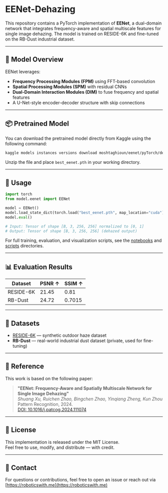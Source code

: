 # EENet-Dehazing

This repository contains a PyTorch implementation of **EENet**, a dual-domain network that integrates frequency-aware and spatial multiscale features for single image dehazing. The model is trained on RESIDE-6K and fine-tuned on the RB-Dust industrial dataset.

---

## 🧠 Model Overview

EENet leverages:
- **Frequency Processing Modules (FPM)** using FFT-based convolution
- **Spatial Processing Modules (SPM)** with residual CNNs
- **Dual-Domain Interaction Modules (DIM)** to fuse frequency and spatial features
- A U-Net-style encoder-decoder structure with skip connections

---

## 📦 Pretrained Model

You can download the pretrained model directly from Kaggle using the following command:

```bash
kaggle models instances versions download moshtaghioun/eenet/pyTorch/default/1
```

Unzip the file and place `best_eenet.pth` in your working directory.

---

## 🚀 Usage

```python
import torch
from model.eenet import EENet

model = EENet()
model.load_state_dict(torch.load("best_eenet.pth", map_location="cuda"))
model.eval()

# Input: Tensor of shape [B, 3, 256, 256] normalized to [0, 1]
# Output: Tensor of shape [B, 3, 256, 256] (dehazed output)
```

For full training, evaluation, and visualization scripts, see the [notebooks](notebooks/) and [scripts](scripts/) directories.

---

## 📊 Evaluation Results

| Dataset     | PSNR ↑ | SSIM ↑  |
|-------------|--------|---------|
| RESIDE-6K   | 21.45  | 0.81    |
| RB-Dust     | 24.72  | 0.7015  |

---

## 🧪 Datasets

- [RESIDE-6K](https://github.com/nttcslab/RESIDE) — synthetic outdoor haze dataset
- **RB-Dust** — real-world industrial dust dataset (private, used for fine-tuning)

---

## 📑 Reference

This work is based on the following paper:

> **"EENet: Frequency-Aware and Spatially Multiscale Network for Single Image Dehazing"**  
> *Shuang Xu, Ruichen Zhao, Bingchen Zhao, Yinqiang Zheng, Kun Zhou*  
> Pattern Recognition, 2024.  
> [DOI: 10.1016/j.patcog.2024.111074](https://doi.org/10.1016/j.patcog.2024.111074)

---

## 🪪 License

This implementation is released under the MIT License.  
Feel free to use, modify, and distribute — with credit.

---

## 🙋 Contact

For questions or contributions, feel free to open an issue or reach out via [https://roboticswith.me](https://roboticswith.me)
